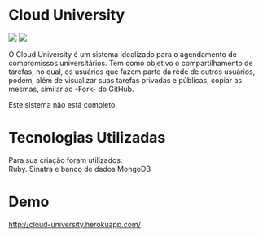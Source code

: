 Cloud University
====================
<p>
<a href="https://codeclimate.com/github/luizpicolo/agenda-universitaria-ruby-sinatra"><img src="https://codeclimate.com/github/luizpicolo/agenda-universitaria-ruby-sinatra.png" /></a>
<a href="https://travis-ci.org/luizpicolo/agenda-universitaria-ruby-sinatra"><img src="https://travis-ci.org/luizpicolo/agenda-universitaria-ruby-sinatra.png?branch=master" /></a>
</p>
<p>O Cloud University é um sistema idealizado para o agendamento de compromissos universitários. Tem como objetivo o compartilhamento de tarefas, no qual, os usuários que fazem parte da rede de outros usuários, podem, além de visualizar suas tarefas privadas e públicas, copiar as mesmas, similar ao -Fork- do GitHub.</p>

Este sistema não está completo.

Tecnologias Utilizadas
====================

Para sua criação foram utilizados:<br />
Ruby. Sinatra e banco de dados MongoDB

Demo
=========

http://cloud-university.herokuapp.com/
